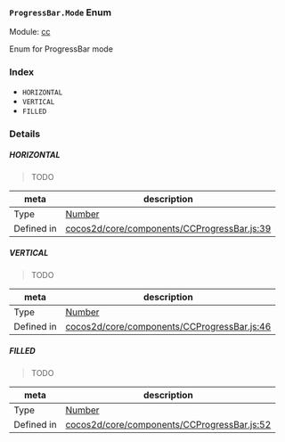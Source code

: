 ### `ProgressBar.Mode` Enum



Module: [cc](../modules/cc.md)


Enum for ProgressBar mode


### Index
  - `HORIZONTAL`
  - `VERTICAL`
  - `FILLED`

### Details


##### HORIZONTAL

> TODO

| meta | description |
|------|-------------|
| Type | <a href="https://developer.mozilla.org/en/JavaScript/Reference/Global_Objects/Number" class="crosslink external" target="_blank">Number</a> |
| Defined in | [cocos2d/core/components/CCProgressBar.js:39](https://github.com/cocos-creator/engine/blob/9fcea4ca5a6c5c1d8ce45ebc6ba7ad7d1b723f25/cocos2d/core/components/CCProgressBar.js#L39) |



##### VERTICAL

> TODO

| meta | description |
|------|-------------|
| Type | <a href="https://developer.mozilla.org/en/JavaScript/Reference/Global_Objects/Number" class="crosslink external" target="_blank">Number</a> |
| Defined in | [cocos2d/core/components/CCProgressBar.js:46](https://github.com/cocos-creator/engine/blob/9fcea4ca5a6c5c1d8ce45ebc6ba7ad7d1b723f25/cocos2d/core/components/CCProgressBar.js#L46) |



##### FILLED

> TODO

| meta | description |
|------|-------------|
| Type | <a href="https://developer.mozilla.org/en/JavaScript/Reference/Global_Objects/Number" class="crosslink external" target="_blank">Number</a> |
| Defined in | [cocos2d/core/components/CCProgressBar.js:52](https://github.com/cocos-creator/engine/blob/9fcea4ca5a6c5c1d8ce45ebc6ba7ad7d1b723f25/cocos2d/core/components/CCProgressBar.js#L52) |


